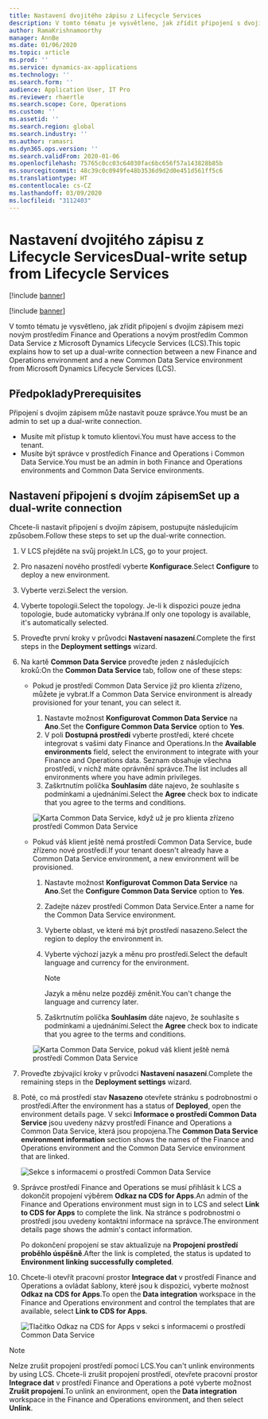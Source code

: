 ```yaml
---
title: Nastavení dvojitého zápisu z Lifecycle Services
description: V tomto tématu je vysvětleno, jak zřídit připojení s dvojím zápisem mezi novým prostředím Finance and Operations a novým prostředím Common Data Service z Microsoft Dynamics Lifecycle Services (LCS).
author: RamaKrishnamoorthy
manager: AnnBe
ms.date: 01/06/2020
ms.topic: article
ms.prod: ''
ms.service: dynamics-ax-applications
ms.technology: ''
ms.search.form: ''
audience: Application User, IT Pro
ms.reviewer: rhaertle
ms.search.scope: Core, Operations
ms.custom: ''
ms.assetid: ''
ms.search.region: global
ms.search.industry: ''
ms.author: ramasri
ms.dyn365.ops.version: ''
ms.search.validFrom: 2020-01-06
ms.openlocfilehash: 75765c0cc03c64030fac6bc656f57a143828b85b
ms.sourcegitcommit: 48c39c0c0949fe48b3536d9d2d0e451d561ff5c6
ms.translationtype: HT
ms.contentlocale: cs-CZ
ms.lasthandoff: 03/09/2020
ms.locfileid: "3112403"
---
```

# <a name="dual-write-setup-from-lifecycle-services"></a><span data-ttu-id="55d81-103">Nastavení dvojitého zápisu z Lifecycle Services</span><span class="sxs-lookup"><span data-stu-id="55d81-103">Dual-write setup from Lifecycle Services</span></span>

[!include [banner](../../includes/banner.md)]

[!include [banner](../../includes/preview-banner.md)]

<span data-ttu-id="55d81-104">V tomto tématu je vysvětleno, jak zřídit připojení s dvojím zápisem mezi novým prostředím Finance and Operations a novým prostředím Common Data Service z Microsoft Dynamics Lifecycle Services (LCS).</span><span class="sxs-lookup"><span data-stu-id="55d81-104">This topic explains how to set up a dual-write connection between a new Finance and Operations environment and a new Common Data Service environment from Microsoft Dynamics Lifecycle Services (LCS).</span></span>

## <a name="prerequisites"></a><span data-ttu-id="55d81-105">Předpoklady</span><span class="sxs-lookup"><span data-stu-id="55d81-105">Prerequisites</span></span>

<span data-ttu-id="55d81-106">Připojení s dvojím zápisem může nastavit pouze správce.</span><span class="sxs-lookup"><span data-stu-id="55d81-106">You must be an admin to set up a dual-write connection.</span></span>

+ <span data-ttu-id="55d81-107">Musíte mít přístup k tomuto klientovi.</span><span class="sxs-lookup"><span data-stu-id="55d81-107">You must have access to the tenant.</span></span>
+ <span data-ttu-id="55d81-108">Musíte být správce v prostředích Finance and Operations i Common Data Service.</span><span class="sxs-lookup"><span data-stu-id="55d81-108">You must be an admin in both Finance and Operations environments and Common Data Service environments.</span></span>

## <a name="set-up-a-dual-write-connection"></a><span data-ttu-id="55d81-109">Nastavení připojení s dvojím zápisem</span><span class="sxs-lookup"><span data-stu-id="55d81-109">Set up a dual-write connection</span></span>

<span data-ttu-id="55d81-110">Chcete-li nastavit připojení s dvojím zápisem, postupujte následujícím způsobem.</span><span class="sxs-lookup"><span data-stu-id="55d81-110">Follow these steps to set up the dual-write connection.</span></span>

1. <span data-ttu-id="55d81-111">V LCS přejděte na svůj projekt.</span><span class="sxs-lookup"><span data-stu-id="55d81-111">In LCS, go to your project.</span></span>
2. <span data-ttu-id="55d81-112">Pro nasazení nového prostředí vyberte **Konfigurace**.</span><span class="sxs-lookup"><span data-stu-id="55d81-112">Select **Configure** to deploy a new environment.</span></span>
3. <span data-ttu-id="55d81-113">Vyberte verzi.</span><span class="sxs-lookup"><span data-stu-id="55d81-113">Select the version.</span></span> 
4. <span data-ttu-id="55d81-114">Vyberte topologii.</span><span class="sxs-lookup"><span data-stu-id="55d81-114">Select the topology.</span></span> <span data-ttu-id="55d81-115">Je-li k dispozici pouze jedna topologie, bude automaticky vybrána.</span><span class="sxs-lookup"><span data-stu-id="55d81-115">If only one topology is available, it's automatically selected.</span></span>
5. <span data-ttu-id="55d81-116">Proveďte první kroky v průvodci **Nastavení nasazení**.</span><span class="sxs-lookup"><span data-stu-id="55d81-116">Complete the first steps in the **Deployment settings** wizard.</span></span>
6. <span data-ttu-id="55d81-117">Na kartě **Common Data Service** proveďte jeden z následujících kroků:</span><span class="sxs-lookup"><span data-stu-id="55d81-117">On the **Common Data Service** tab, follow one of these steps:</span></span>

    - <span data-ttu-id="55d81-118">Pokud je prostředí Common Data Service již pro klienta zřízeno, můžete je vybrat.</span><span class="sxs-lookup"><span data-stu-id="55d81-118">If a Common Data Service environment is already provisioned for your tenant, you can select it.</span></span>

        1. <span data-ttu-id="55d81-119">Nastavte možnost **Konfigurovat Common Data Service** na **Ano**.</span><span class="sxs-lookup"><span data-stu-id="55d81-119">Set the **Configure Common Data Service** option to **Yes**.</span></span>
        2. <span data-ttu-id="55d81-120">V poli **Dostupná prostředí** vyberte prostředí, které chcete integrovat s vašimi daty Finance and Operations.</span><span class="sxs-lookup"><span data-stu-id="55d81-120">In the **Available environments** field, select the environment to integrate with your Finance and Operations data.</span></span> <span data-ttu-id="55d81-121">Seznam obsahuje všechna prostředí, v nichž máte oprávnění správce.</span><span class="sxs-lookup"><span data-stu-id="55d81-121">The list includes all environments where you have admin privileges.</span></span>
        3. <span data-ttu-id="55d81-122">Zaškrtnutím políčka **Souhlasím** dáte najevo, že souhlasíte s podmínkami a ujednáními.</span><span class="sxs-lookup"><span data-stu-id="55d81-122">Select the **Agree** check box to indicate that you agree to the terms and conditions.</span></span>

        ![Karta Common Data Service, když už je pro klienta zřízeno prostředí Common Data Service](../dual-write/media/lcs_setup_1.png)

    - <span data-ttu-id="55d81-124">Pokud váš klient ještě nemá prostředí Common Data Service, bude zřízeno nové prostředí.</span><span class="sxs-lookup"><span data-stu-id="55d81-124">If your tenant doesn't already have a Common Data Service environment, a new environment will be provisioned.</span></span>

        1. <span data-ttu-id="55d81-125">Nastavte možnost **Konfigurovat Common Data Service** na **Ano**.</span><span class="sxs-lookup"><span data-stu-id="55d81-125">Set the **Configure Common Data Service** option to **Yes**.</span></span>
        2. <span data-ttu-id="55d81-126">Zadejte název prostředí Common Data Service.</span><span class="sxs-lookup"><span data-stu-id="55d81-126">Enter a name for the Common Data Service environment.</span></span>
        3. <span data-ttu-id="55d81-127">Vyberte oblast, ve které má být prostředí nasazeno.</span><span class="sxs-lookup"><span data-stu-id="55d81-127">Select the region to deploy the environment in.</span></span>
        4. <span data-ttu-id="55d81-128">Vyberte výchozí jazyk a měnu pro prostředí.</span><span class="sxs-lookup"><span data-stu-id="55d81-128">Select the default language and currency for the environment.</span></span>

            > [!NOTE]
            > <span data-ttu-id="55d81-129">Jazyk a měnu nelze později změnit.</span><span class="sxs-lookup"><span data-stu-id="55d81-129">You can't change the language and currency later.</span></span>

        5. <span data-ttu-id="55d81-130">Zaškrtnutím políčka **Souhlasím** dáte najevo, že souhlasíte s podmínkami a ujednáními.</span><span class="sxs-lookup"><span data-stu-id="55d81-130">Select the **Agree** check box to indicate that you agree to the terms and conditions.</span></span>

        ![Karta Common Data Service, pokud váš klient ještě nemá prostředí Common Data Service](../dual-write/media/lcs_setup_2.png)

7. <span data-ttu-id="55d81-132">Proveďte zbývající kroky v průvodci **Nastavení nasazení**.</span><span class="sxs-lookup"><span data-stu-id="55d81-132">Complete the remaining steps in the **Deployment settings** wizard.</span></span>
8. <span data-ttu-id="55d81-133">Poté, co má prostředí stav **Nasazeno** otevřete stránku s podrobnostmi o prostředí.</span><span class="sxs-lookup"><span data-stu-id="55d81-133">After the environment has a status of **Deployed**, open the environment details page.</span></span> <span data-ttu-id="55d81-134">V sekci **Informace o prostředí Common Data Service** jsou uvedeny názvy prostředí Finance and Operations a Common Data Service, která jsou propojena.</span><span class="sxs-lookup"><span data-stu-id="55d81-134">The **Common Data Service environment information** section shows the names of the Finance and Operations environment and the Common Data Service environment that are linked.</span></span>

    ![Sekce s informacemi o prostředí Common Data Service](../dual-write/media/lcs_setup_3.png)

9. <span data-ttu-id="55d81-136">Správce prostředí Finance and Operations se musí přihlásit k LCS a dokončit propojení výběrem **Odkaz na CDS for Apps**.</span><span class="sxs-lookup"><span data-stu-id="55d81-136">An admin of the Finance and Operations environment must sign in to LCS and select **Link to CDS for Apps** to complete the link.</span></span> <span data-ttu-id="55d81-137">Na stránce s podrobnostmi o prostředí jsou uvedeny kontaktní informace na správce.</span><span class="sxs-lookup"><span data-stu-id="55d81-137">The environment details page shows the admin's contact information.</span></span>

    <span data-ttu-id="55d81-138">Po dokončení propojení se stav aktualizuje na **Propojení prostředí proběhlo úspěšně**.</span><span class="sxs-lookup"><span data-stu-id="55d81-138">After the link is completed, the status is updated to **Environment linking successfully completed**.</span></span>

10. <span data-ttu-id="55d81-139">Chcete-li otevřít pracovní prostor **Integrace dat** v prostředí Finance and Operations a ovládat šablony, které jsou k dispozici, vyberte možnost **Odkaz na CDS for Apps**.</span><span class="sxs-lookup"><span data-stu-id="55d81-139">To open the **Data integration** workspace in the Finance and Operations environment and control the templates that are available, select **Link to CDS for Apps**.</span></span>

    ![Tlačítko Odkaz na CDS for Apps v sekci s informacemi o prostředí Common Data Service](../dual-write/media/lcs_setup_4.png)

> [!NOTE]
> <span data-ttu-id="55d81-141">Nelze zrušit propojení prostředí pomocí LCS.</span><span class="sxs-lookup"><span data-stu-id="55d81-141">You can't unlink environments by using LCS.</span></span> <span data-ttu-id="55d81-142">Chcete-li zrušit propojení prostředí, otevřete pracovní prostor **Integrace dat** v prostředí Finance and Operations a poté vyberte možnost **Zrušit propojení**.</span><span class="sxs-lookup"><span data-stu-id="55d81-142">To unlink an environment, open the **Data integration** workspace in the Finance and Operations environment, and then select **Unlink**.</span></span>
